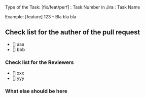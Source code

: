 Type of the Task: [fix/feat/perf] : Task Number in Jira : Task Name  

Example:
[feature]  123 - Bla bla bla

## Check list for the auther of the pull request  
- [] aaa  
- [] bbb  

### Check list for the Reviewers  
- [] xxx
- [] yyy

### What else should be here  
